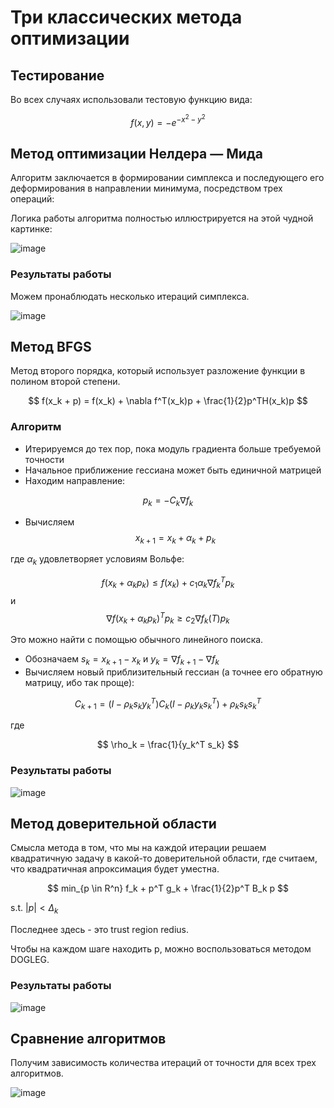 # Три классических метода оптимизации

## Тестирование

Во всех случаях использовали тестовую функцию вида:

$$
f(x, y) = - e^{-x^2 - y^2}
$$

## Метод оптимизации Нелдера — Мида

Алгоритм заключается в формировании симплекса и последующего его деформирования в направлении минимума, посредством трех операций:

Логика работы алгоритма полностью иллюстрируется на этой чудной картинке:

![image](https://github.com/timattt/Computational-math/assets/25401699/42770efd-cdff-42aa-934c-58eff44c1da8)

### Результаты работы

Можем пронаблюдать несколько итераций симплекса.

![image](https://github.com/timattt/Computational-math/assets/25401699/81c00072-c4fb-4374-bc88-d10b1af020e3)

## Метод BFGS

Метод второго порядка, который использует разложение функции в полином второй степени.

$$
f(x_k + p) = f(x_k) + \nabla f^T(x_k)p + \frac{1}{2}p^TH(x_k)p
$$

### Алгоритм

* Итерируемся до тех пор, пока модуль градиента больше требуемой точности
* Начальное приближение гессиана может быть единичной матрицей
* Находим направление:

$$
p_k = -C_k \nabla f_k
$$

* Вычисляем $$x_{k+1} = x_k + \alpha_k + p_k$$

где $\alpha_k$ удовлетворяет условиям Вольфе:

$$
f(x_k + \alpha_k p_k) \leq f(x_k) + c_1 \alpha_k \nabla f_k^T p_k
$$
и
$$
\nabla f(x_k + \alpha_k p_k)^T p_k \geq c_2 \nabla f_k(T) p_k
$$

Это можно найти с помощью обычного линейного поиска.

* Обозначаем $s_k = x_{k+1} - x_k$ и $y_k = \nabla f_{k+1} - \nabla f_k$
* Вычисляем новый приблизительный гессиан (а точнее его обратную матрицу, ибо так проще): 

$$
C_{k+1} = (I - \rho_k s_k y_k^T)C_k(I - \rho_k y_k s_k^T) + \rho_k s_k s_k^T
$$

где

$$
\rho_k = \frac{1}{y_k^T s_k}
$$

### Результаты работы

![image](https://github.com/timattt/Computational-math/assets/25401699/32301993-7114-4753-9480-2f2abc71f937)

## Метод доверительной области

Смысла метода в том, что мы на каждой итерации решаем квадратичную задачу в какой-то доверительной области, где считаем, что квадратичная апроксимация будет уместна.

$$
min_{p \in R^n} f_k + p^T g_k + \frac{1}{2}p^T B_k p
$$

s.t. $|p| < \Delta_k$

Последнее здесь - это trust region redius.

Чтобы на каждом шаге находить p, можно воспользоваться методом DOGLEG.

### Результаты работы

![image](https://github.com/timattt/Computational-math/assets/25401699/8bfeda78-a4ec-454d-bb46-a53021a18438)

## Сравнение алгоритмов

Получим зависимость количества итераций от точности для всех трех алгоритмов.

![image](https://github.com/timattt/Computational-math/assets/25401699/8bf3db5d-5bad-4be5-b1f1-cec709ffbe69)
